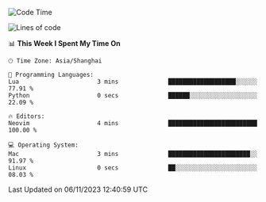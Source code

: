 <!--START_SECTION:waka-->
![Code Time](http://img.shields.io/badge/Code%20Time-1%2C644%20hrs%2031%20mins-blue)

![Lines of code](https://img.shields.io/badge/From%20Hello%20World%20I%27ve%20Written-288.4%20thousand%20lines%20of%20code-blue)

📊 **This Week I Spent My Time On** 

```text
🕑︎ Time Zone: Asia/Shanghai

💬 Programming Languages: 
Lua                      3 mins              ███████████████████░░░░░░   77.91 % 
Python                   0 secs              ██████░░░░░░░░░░░░░░░░░░░   22.09 % 

🔥 Editors: 
Neovim                   4 mins              █████████████████████████   100.00 % 

💻 Operating System: 
Mac                      3 mins              ███████████████████████░░   91.97 % 
Linux                    0 secs              ██░░░░░░░░░░░░░░░░░░░░░░░   08.03 % 
```


 Last Updated on 06/11/2023 12:40:59 UTC
<!--END_SECTION:waka-->
